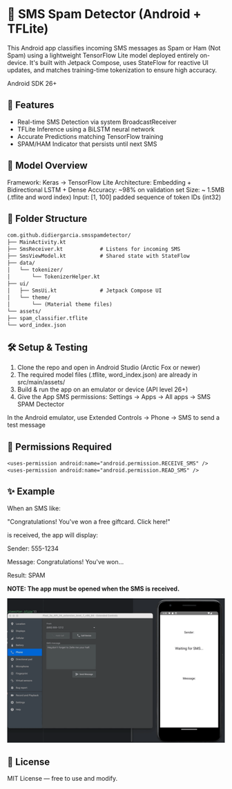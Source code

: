 # 📱 SMS Spam Detector (Android + TFLite)

This Android app classifies incoming SMS messages as Spam or Ham (Not Spam) using a lightweight TensorFlow Lite model deployed entirely on-device. It's built with Jetpack Compose, uses StateFlow for reactive UI updates, and matches training-time tokenization to ensure high accuracy.

Android SDK 26+

## 🚀 Features

* Real-time SMS Detection via system BroadcastReceiver
* TFLite Inference using a BiLSTM neural network
* Accurate Predictions matching TensorFlow training
* SPAM/HAM Indicator that persists until next SMS

## 🧠 Model Overview

Framework: Keras → TensorFlow Lite
Architecture: Embedding + Bidirectional LSTM + Dense
Accuracy: ~98% on validation set
Size: ~ 1.5MB (.tflite and word index)
Input: [1, 100] padded sequence of token IDs (int32)



## 📁 Folder Structure
```
com.github.didiergarcia.smsspamdetector/
├── MainActivity.kt
├── SmsReceiver.kt            # Listens for incoming SMS
├── SmsViewModel.kt           # Shared state with StateFlow
├── data/
│   └── tokenizer/
│       └── TokenizerHelper.kt
├── ui/
│   ├── SmsUi.kt              # Jetpack Compose UI
│   └── theme/
│       └── (Material theme files)
└── assets/
├── spam_classifier.tflite
└── word_index.json
```
## 🛠️ Setup & Testing

1. Clone the repo and open in Android Studio (Arctic Fox or newer)
1. The required model files (.tflite, word_index.json) are already in src/main/assets/
1. Build & run the app on an emulator or device (API level 26+)
1. Give the App SMS permissions: Settings -> Apps -> All apps -> SMS SPAM Dectector

In the Android emulator, use Extended Controls → Phone → SMS to send a test message

## 🔐 Permissions Required
```
<uses-permission android:name="android.permission.RECEIVE_SMS" />
<uses-permission android:name="android.permission.READ_SMS" />
```
## ✨ Example

When an SMS like:

"Congratulations! You've won a free giftcard. Click here!"

is received, the app will display:

Sender:  555-1234

Message: Congratulations! You've won...

Result:  SPAM

**NOTE: The app must be opened when the SMS is received.**

![Android SMS SPAM demo](./assets/android-spam-demo-orig.gif)

## 📜 License

MIT License — free to use and modify.
